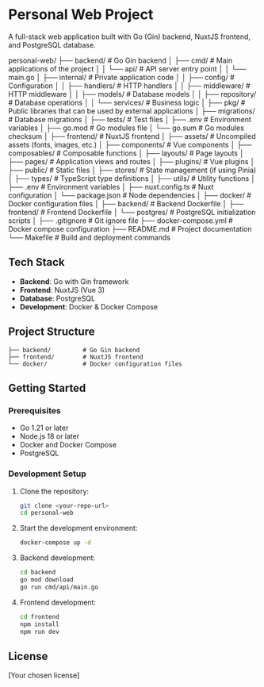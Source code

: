 # Personal Web Project

A full-stack web application built with Go (Gin) backend, NuxtJS frontend, and PostgreSQL database.

personal-web/
├── backend/                 # Go Gin backend
│   ├── cmd/                # Main applications of the project
│   │   └── api/           # API server entry point
│   │       └── main.go
│   ├── internal/          # Private application code
│   │   ├── config/       # Configuration
│   │   ├── handlers/     # HTTP handlers
│   │   ├── middleware/   # HTTP middleware
│   │   ├── models/       # Database models
│   │   ├── repository/   # Database operations
│   │   └── services/     # Business logic
│   ├── pkg/              # Public libraries that can be used by external applications
│   ├── migrations/       # Database migrations
│   ├── tests/           # Test files
│   ├── .env             # Environment variables
│   ├── go.mod           # Go modules file
│   └── go.sum           # Go modules checksum
│
├── frontend/            # NuxtJS frontend
│   ├── assets/         # Uncompiled assets (fonts, images, etc.)
│   ├── components/     # Vue components
│   ├── composables/    # Composable functions
│   ├── layouts/        # Page layouts
│   ├── pages/          # Application views and routes
│   ├── plugins/        # Vue plugins
│   ├── public/         # Static files
│   ├── stores/         # State management (if using Pinia)
│   ├── types/          # TypeScript type definitions
│   ├── utils/          # Utility functions
│   ├── .env            # Environment variables
│   ├── nuxt.config.ts  # Nuxt configuration
│   └── package.json    # Node dependencies
│
├── docker/             # Docker configuration files
│   ├── backend/        # Backend Dockerfile
│   ├── frontend/       # Frontend Dockerfile
│   └── postgres/       # PostgreSQL initialization scripts
│
├── .gitignore         # Git ignore file
├── docker-compose.yml # Docker compose configuration
├── README.md          # Project documentation
└── Makefile          # Build and deployment commands

## Tech Stack

- **Backend**: Go with Gin framework
- **Frontend**: NuxtJS (Vue 3)
- **Database**: PostgreSQL
- **Development**: Docker & Docker Compose

## Project Structure

```
├── backend/         # Go Gin backend
├── frontend/        # NuxtJS frontend
└── docker/          # Docker configuration files
```

## Getting Started

### Prerequisites

- Go 1.21 or later
- Node.js 18 or later
- Docker and Docker Compose
- PostgreSQL

### Development Setup

1. Clone the repository:
   ```bash
   git clone <your-repo-url>
   cd personal-web
   ```

2. Start the development environment:
   ```bash
   docker-compose up -d
   ```

3. Backend development:
   ```bash
   cd backend
   go mod download
   go run cmd/api/main.go
   ```

4. Frontend development:
   ```bash
   cd frontend
   npm install
   npm run dev
   ```

## License

[Your chosen license]
